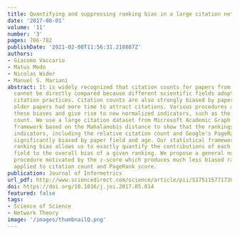 ```yaml
---
title: Quantifying and suppressing ranking bias in a large citation network
date: '2017-08-01'
volume: '11'
number: '3'
pages: 766-782
publishDate: '2021-02-08T11:56:31.218887Z'
authors:
- Giacomo Vaccario
- Matus Medo
- Nicolas Wider
- Manuel S. Mariani
abstract: It is widely recognized that citation counts for papers from different fields
  cannot be directly compared because different scientific fields adopt different
  citation practices. Citation counts are also strongly biased by paper age since
  older papers had more time to attract citations. Various procedures aim at suppressing
  these biases and give rise to new normalized indicators, such as the relative citation
  count. We use a large citation dataset from Microsoft Academic Graph and a new statistical
  framework based on the Mahalanobis distance to show that the rankings by well known
  indicators, including the relative citation count and Google's PageRank score, are
  significantly biased by paper field and age. Our statistical framework to assess
  ranking bias allows us to exactly quantify the contributions of each individual
  field to the overall bias of a given ranking. We propose a general normalization
  procedure motivated by the z-score which produces much less biased rankings when
  applied to citation count and PageRank score.
publication: Journal of Informetrics
url_pdf: http://www.sciencedirect.com/science/article/pii/S1751157717300974
doi: https://doi.org/10.1016/j.joi.2017.05.014
featured: false
tags:
- Science of Science
- Network Theory
image: '/images/thumbnailQ.png'
---
```


